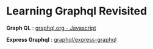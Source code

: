 # Learning Graphql Revisited

**Graph QL** : [graphql.org - Javascript](https://graphql.org/code/#javascript)

**Express Graphql** : [graphql/express-graphql](https://github.com/graphql/express-graphql)
